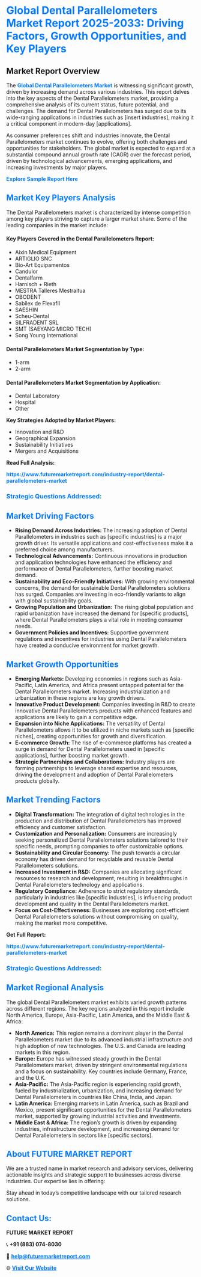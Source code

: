 <h1 style="color: #007BFF;">Global Dental Parallelometers Market Report 2025-2033: Driving Factors, Growth Opportunities, and Key Players</h1>

<section id="overview">
<h2>Market Report Overview</h2>
<p>The <a href="https://www.futuremarketreport.com/industry-report/dental-parallelometers-market" style="color: #007BFF; text-decoration: none;"><strong>Global Dental Parallelometers Market</strong></a> is witnessing significant growth, driven by increasing demand across various industries. This report delves into the key aspects of the Dental Parallelometers market, providing a comprehensive analysis of its current status, future potential, and challenges. The demand for Dental Parallelometers has surged due to its wide-ranging applications in industries such as [insert industries], making it a critical component in modern-day [applications].</p>
<p>As consumer preferences shift and industries innovate, the Dental Parallelometers market continues to evolve, offering both challenges and opportunities for stakeholders. The global market is expected to expand at a substantial compound annual growth rate (CAGR) over the forecast period, driven by technological advancements, emerging applications, and increasing investments by major players.</p>
</section>

<section id="overview">
<p><a href="https://www.futuremarketreport.com/request-sample/reportId=48527" style="color: #007BFF; text-decoration: none;"><strong>Explore Sample Report Here</strong></a></p>
</section>

<section id="key-players">
<h2 style="color: #007BFF;">Market Key Players Analysis</h2>
<p>The Dental Parallelometers market is characterized by intense competition among key players striving to capture a larger market share. Some of the leading companies in the market include:</p>
<h4>Key Players Covered in the Dental Parallelometers Report:</h4>
<ul><li>Aixin Medical Equipment</li><li>ARTIGLIO SNC</li><li>Bio-Art Equipamentos</li><li>Candulor</li><li>Dentalfarm</li><li>Harnisch + Rieth</li><li>MESTRA Talleres Mestraitua</li><li>OBODENT</li><li>Sabilex de Flexafil</li><li>SAESHIN</li><li>Scheu-Dental</li><li>SILFRADENT SRL</li><li>SMT (SAEYANG MICRO TECH)</li><li>Song Young International</li></ul>
<h4>Dental Parallelometers Market Segmentation by Type:</h4>
<ul><li>1-arm</li><li>2-arm</li></ul>

<h4>Dental Parallelometers Market Segmentation by Application:</h4>
<ul><li>Dental Laboratory</li><li>Hospital</li><li>Other</li></ul>
<p><strong>Key Strategies Adopted by Market Players:</strong></p>
<ul>
<li>Innovation and R&D</li>
<li>Geographical Expansion</li>
<li>Sustainability Initiatives</li>
<li>Mergers and Acquisitions</li>
</ul>
</section>

<section>
<p><strong>Read Full Analysis: </strong></p><a href="https://www.futuremarketreport.com/industry-report/dental-parallelometers-market" style="color: #007BFF; text-decoration: none;"><strong>https://www.futuremarketreport.com/industry-report/dental-parallelometers-market</strong></a>
<h3 style="color: #007BFF;">Strategic Questions Addressed:</h3>
</section>

<section id="driving-factors">
<h2 style="color: #007BFF;">Market Driving Factors</h2>
<ul>
<li><strong>Rising Demand Across Industries:</strong> The increasing adoption of Dental Parallelometers in industries such as [specific industries] is a major growth driver. Its versatile applications and cost-effectiveness make it a preferred choice among manufacturers.</li>
<li><strong>Technological Advancements:</strong> Continuous innovations in production and application technologies have enhanced the efficiency and performance of Dental Parallelometers, further boosting market demand.</li>
<li><strong>Sustainability and Eco-Friendly Initiatives:</strong> With growing environmental concerns, the demand for sustainable Dental Parallelometers solutions has surged. Companies are investing in eco-friendly variants to align with global sustainability goals.</li>
<li><strong>Growing Population and Urbanization:</strong> The rising global population and rapid urbanization have increased the demand for [specific products], where Dental Parallelometers plays a vital role in meeting consumer needs.</li>
<li><strong>Government Policies and Incentives:</strong> Supportive government regulations and incentives for industries using Dental Parallelometers have created a conducive environment for market growth.</li>
</ul>
</section>

<section id="growth-opportunities">
<h2 style="color: #007BFF;">Market Growth Opportunities</h2>
<ul>
<li><strong>Emerging Markets:</strong> Developing economies in regions such as Asia-Pacific, Latin America, and Africa present untapped potential for the Dental Parallelometers market. Increasing industrialization and urbanization in these regions are key growth drivers.</li>
<li><strong>Innovative Product Development:</strong> Companies investing in R&D to create innovative Dental Parallelometers products with enhanced features and applications are likely to gain a competitive edge.</li>
<li><strong>Expansion into Niche Applications:</strong> The versatility of Dental Parallelometers allows it to be utilized in niche markets such as [specific niches], creating opportunities for growth and diversification.</li>
<li><strong>E-commerce Growth:</strong> The rise of e-commerce platforms has created a surge in demand for Dental Parallelometers used in [specific applications], further boosting market growth.</li>
<li><strong>Strategic Partnerships and Collaborations:</strong> Industry players are forming partnerships to leverage shared expertise and resources, driving the development and adoption of Dental Parallelometers products globally.</li>
</ul>
</section>

<section id="trending-factors">
<h2 style="color: #007BFF;">Market Trending Factors</h2>
<ul>
<li><strong>Digital Transformation:</strong> The integration of digital technologies in the production and distribution of Dental Parallelometers has improved efficiency and customer satisfaction.</li>
<li><strong>Customization and Personalization:</strong> Consumers are increasingly seeking personalized Dental Parallelometers solutions tailored to their specific needs, prompting companies to offer customizable options.</li>
<li><strong>Sustainability and Circular Economy:</strong> The push towards a circular economy has driven demand for recyclable and reusable Dental Parallelometers solutions.</li>
<li><strong>Increased Investment in R&D:</strong> Companies are allocating significant resources to research and development, resulting in breakthroughs in Dental Parallelometers technology and applications.</li>
<li><strong>Regulatory Compliance:</strong> Adherence to strict regulatory standards, particularly in industries like [specific industries], is influencing product development and quality in the Dental Parallelometers market.</li>
<li><strong>Focus on Cost-Effectiveness:</strong> Businesses are exploring cost-efficient Dental Parallelometers solutions without compromising on quality, making the market more competitive.</li>
</ul>
</section>

<section>
<p><strong>Get Full Report: </strong></p><a href="https://www.futuremarketreport.com/industry-report/dental-parallelometers-market" style="color: #007BFF; text-decoration: none;"><strong>https://www.futuremarketreport.com/industry-report/dental-parallelometers-market</strong></a>
<h3 style="color: #007BFF;">Strategic Questions Addressed:</h3>
</section>


<section id="regional-analysis">
<h2 style="color: #007BFF;">Market Regional Analysis</h2>
<p>The global Dental Parallelometers market exhibits varied growth patterns across different regions. The key regions analyzed in this report include North America, Europe, Asia-Pacific, Latin America, and the Middle East & Africa:</p>
<ul>
<li><strong>North America:</strong> This region remains a dominant player in the Dental Parallelometers market due to its advanced industrial infrastructure and high adoption of new technologies. The U.S. and Canada are leading markets in this region.</li>
<li><strong>Europe:</strong> Europe has witnessed steady growth in the Dental Parallelometers market, driven by stringent environmental regulations and a focus on sustainability. Key countries include Germany, France, and the U.K.</li>
<li><strong>Asia-Pacific:</strong> The Asia-Pacific region is experiencing rapid growth, fueled by industrialization, urbanization, and increasing demand for Dental Parallelometers in countries like China, India, and Japan.</li>
<li><strong>Latin America:</strong> Emerging markets in Latin America, such as Brazil and Mexico, present significant opportunities for the Dental Parallelometers market, supported by growing industrial activities and investments.</li>
<li><strong>Middle East & Africa:</strong> The region’s growth is driven by expanding industries, infrastructure development, and increasing demand for Dental Parallelometers in sectors like [specific sectors].</li>
</ul>
</section>

<footer>
<h2 style="color: #007BFF;">About FUTURE MARKET REPORT</h2>
<p>We are a trusted name in market research and advisory services, delivering actionable insights and strategic support to businesses across diverse industries. Our expertise lies in offering:</p>

<p>Stay ahead in today’s competitive landscape with our tailored research solutions.</p>

<h2 style="color: #007BFF;">Contact Us:</h2>
<p><strong>FUTURE MARKET REPORT</strong></p>
<p>📞 <strong>+91 (883) 074-8030</strong></p>
<p>📧 <strong><a href="mailto:help@futuremarketreport.com" style="color: #007BFF;">help@futuremarketreport.com</a></strong></p>
<p>🌐 <strong><a href="https://www.futuremarketreport.com/" style="color: #007BFF;">Visit Our Website</a></strong></p>
</footer>